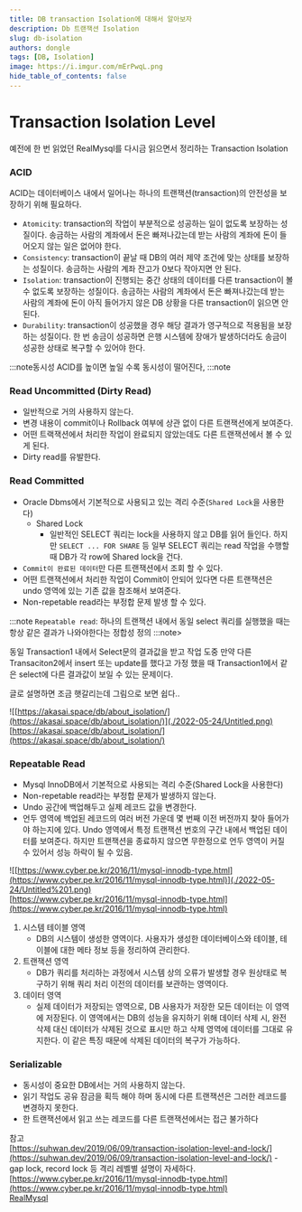 ```yaml
---
title: DB transaction Isolation에 대해서 알아보자
description: Db 트랜잭션 Isolation
slug: db-isolation
authors: dongle  
tags: [DB, Isolation]
image: https://i.imgur.com/mErPwqL.png
hide_table_of_contents: false
---
```


# Transaction Isolation Level
예전에 한 번 읽었던 RealMysql를 다시금 읽으면서 정리하는 Transaction Isolation  

### ACID
ACID는 데이터베이스 내에서 일어나는 하나의 트랜잭션(transaction)의 안전성을 보장하기 위해 필요하다.
- `Atomicity`: transaction의 작업이 부분적으로 성공하는 일이 없도록 보장하는 성질이다. 송금하는 사람의 계좌에서 돈은 빠져나갔는데 받는 사람의 계좌에 돈이 들어오지 않는 일은 없어야 한다.  
- `Consistency`: transaction이 끝날 때 DB의 여러 제약 조건에 맞는 상태를 보장하는 성질이다. 송금하는 사람의 계좌 잔고가 0보다 작아지면 안 된다.  
- `Isolation`: transaction이 진행되는 중간 상태의 데이터를 다른 transaction이 볼 수 없도록 보장하는 성질이다. 송금하는 사람의 계좌에서 돈은 빠져나갔는데 받는 사람의 계좌에 돈이 아직 들어가지 않은 DB 상황을 다른 transaction이 읽으면 안 된다.  
- `Durability`: transaction이 성공했을 경우 해당 결과가 영구적으로 적용됨을 보장하는 성질이다. 한 번 송금이 성공하면 은행 시스템에 장애가 발생하더라도 송금이 성공한 상태로 복구할 수 있어야 한다.  

:::note동시성
ACID를 높이면 높일 수록 동시성이 떨어진다, 
:::note
<!--truncate-->

### Read Uncommitted (Dirty Read)

- 일반적으로 거의 사용하지 않는다.  
- 변경 내용이 commit이나 Rollback 여부에 상관 없이 다른 트랜잭션에게 보여준다.  
- 어떤 트랙잭션에서 처리한 작업이 완료되지 않았는데도 다른 트랜잭션에서 볼 수 있게 된다.  
- Dirty read를 유발한다.

### Read Committed

- Oracle Dbms에서 기본적으로 사용되고 있는 격리 수준(`Shared Lock`을 사용한다)
    - Shared Lock
        - 일반적인 SELECT 쿼리는 lock을 사용하지 않고 DB를 읽어 들인다. 하지만 `SELECT ... FOR SHARE` 등 일부 SELECT 쿼리는 read 작업을 수행할 때 DB가 각 row에 Shared lock을 건다.
- `Commit이 완료된 데이터`만 다른 트랜잭션에서 조회 할 수 있다.
- 어떤 트랜잭션에서 처리한 작업이 Commit이 안되어 있다면 다른 트랜잭션은 undo 영역에 있는 기존 값을 참조해서 보여준다.
- Non-repetable read라는 부정합 문제 발생 할 수 있다.
    
:::note
`Repeatable read`: 하나의 트랜잭션 내에서 동일 select 쿼리를 실행했을 때는 항상 같은 결과가 나와야한다는 정합성 정의
:::note>

동일 Transaction1 내에서 Select문의 결과값을 받고 작업 도중 만약 다른 Transaciton2에서 insert 또는 update를 했다고 가정 했을 때 Transaction1에서 같은 select에 다른 결과값이 보일 수 있는 문제이다. 

글로 설명하면 조금 햇갈리는데 그림으로 보면 쉽다..


![[https://akasai.space/db/about_isolation/](https://akasai.space/db/about_isolation/)](./2022-05-24/Untitled.png)  
[https://akasai.space/db/about_isolation/](https://akasai.space/db/about_isolation/)
    

### Repeatable Read

- Mysql InnoDB에서 기본적으로 사용되는 격리 수준(Shared Lock을 사용한다)
- Non-repetable read라는 부정합 문제가 발생하지 않는다.
- Undo 공간에 백업해두고 실제 레코드 값을 변경한다.
- 언두 영역에 백업된 레코드의 여러 버전 가운데 몇 번째 이전 버전까지 찾아 들어가야 하는지에 있다. Undo 영역에서 특정 트랜잭션 번호의 구간 내에서 백업된 데이터를 보여준다. 하지만 트랜잭션을 종료하지 않으면 무한정으로 언두 영역이 커질 수 있어서 성능 하락이 될 수 있음.
    
![[https://www.cyber.pe.kr/2016/11/mysql-innodb-type.html](https://www.cyber.pe.kr/2016/11/mysql-innodb-type.html)](./2022-05-24/Untitled%201.png)  
[https://www.cyber.pe.kr/2016/11/mysql-innodb-type.html](https://www.cyber.pe.kr/2016/11/mysql-innodb-type.html)

1. 시스템 테이블 영역
    - DB의 시스템이 생성한 영역이다. 사용자가 생성한 데이터베이스와 테이블, 테이블에 대한 메타 정보 등을 정리하여 관리한다.
2. 트랜잭션 영역
    - DB가 쿼리를 처리하는 과정에서 시스템 상의 오류가 발생할 경우 원상태로 복구하기 위해 쿼리 처리 이전의 데이터를 보관하는 영역이다.
3. 데이터 영역
    - 실제 데이터가 저장되는 영역으로, DB 사용자가 저장한 모든 데이터는 이 영역에 저장된다. 이 영역에서는 DB의 성능을 유지하기 위해 데이터 삭제 시, 완전 삭제 대신 데이터가 삭제된 것으로 표시만 하고 삭제 영역에 데이터를 그대로 유지한다. 이 같은 특징 때문에 삭제된 데이터의 복구가 가능하다.
    

### Serializable

- 동시성이 중요한 DB에서는 거의 사용하지 않는다.
- 읽기 작업도 공유 잠금을 획득 해야 하며 동시에 다른 트랜잭션은 그러한 레코드를 변경하지 못한다.
- 한 트랜잭션에서 읽고 쓰는 레코드를 다른 트랜잭션에서는 접근 불가하다

참고  
[https://suhwan.dev/2019/06/09/transaction-isolation-level-and-lock/](https://suhwan.dev/2019/06/09/transaction-isolation-level-and-lock/) - gap lock, record lock 등 격리 레벨별 설명이 자세하다.  
[https://www.cyber.pe.kr/2016/11/mysql-innodb-type.html](https://www.cyber.pe.kr/2016/11/mysql-innodb-type.html)  
[RealMysql](http://www.kyobobook.co.kr/product/detailViewKor.laf?mallGb=KOR&ejkGb=KOR&barcode=9791158392703)